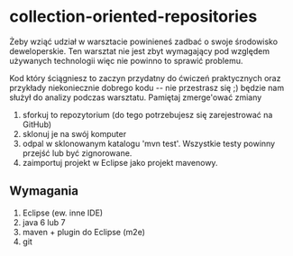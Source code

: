 collection-oriented-repositories
================================

Żeby wziąć udział w warsztacie powinieneś zadbać o swoje środowisko deweloperskie.
Ten warsztat nie jest zbyt wymagający pod względem używanych technologii więc nie powinno to sprawić problemu.

Kod który ściągniesz to zaczyn przydatny do ćwiczeń praktycznych oraz przykłady niekoniecznie dobrego kodu -- nie przestrasz się ;) będzie nam służył do analizy podczas warsztatu.
Pamiętaj zmerge'ować zmiany 

1. sforkuj to repozytorium (do tego potrzebujesz się zarejestrować na GitHub)
2. sklonuj je na swój komputer
3. odpal w sklonowanym katalogu 'mvn test'. Wszystkie testy powinny przejść lub być zignorowane.
4. zaimportuj projekt w Eclipse jako projekt mavenowy.

Wymagania
---------
1. Eclipse (ew. inne IDE)
2. java 6 lub 7
3. maven + plugin do Eclipse (m2e)
4. git 





